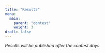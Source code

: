 ```yaml
---
title: "Results"
menu:
  main:
    parent: "contest"
    weight: 3
draft: false
---
```


*Results will be published after the contest days.*

<!-- {{<results file="csv/results.csv" header="true">}} -->
